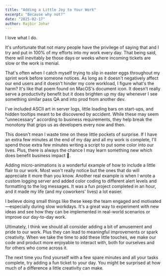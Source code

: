 ```yaml
---
title: "Adding a Little Joy to Your Work"
excerpt: "Because why not?"
date: "2025-02-17"
author: Rajbir Johar
---
```


I love what I do. 

It's unfortunate that not many people have the privilege of saying that and I try and put in 100% of my efforts into my work every day. That being said, there will inevitably be those days or weeks where incoming tickets are slow or the work is menial. 

That's often when I catch myself trying to slip in easter eggs throughout my sprint work before someone notices. As long as it doesn't negatively affect our end users and it doesn't hinder my core workload, I figure what's the harm? It's like that poem found on MacOS's document icon. It doesn't really serve a productivity benefit but it does brighten up my day whenever I see something similar pass QA and into prod from another dev.

I've included ASCII art in server logs, little loading bars on start-ups, and hidden tooltips meant to be discovered by accident. While these may seem "unnecessary" according to business requirements, they help break the monotony that grips us as developers every now and then. 

This doesn't mean I waste time on these little pockets of surprise. If I have an extra few minutes at the end of my day and all my work is complete, I'll spend those extra few minutes writing a script to put some color into our lives. Plus, there is always the chance I may learn something new which does benefit business impact 🤪.

Adding micro-animations is a wonderful example of how to include a little flair to our work. Most won't really notice but the ones that do will appreciate it more than you know. Another real example is when I wrote a custom logging server and added color coding to different alert levels and formatting to the log messages. It was a fun project completed in an hour, and it made my life (and my coworkers' lives) a lot easier.

I believe doing small things like these keep the team engaged and motivated—especially during slow workdays. It's a great way to experiment with new ideas and see how they can be implemented in real-world scenarios or improve our day-to-day work.

Ultimately, I think we should all consider adding a bit of amusement and pride to our work. Plus they can lead to meaningful improvements or spark creativity. When we take the time to add these little touches, we make our code and product more enjoyable to interact with, both for ourselves and for others who come across it.

The next time you find yourself with a few spare minutes and all your tasks complete, try adding a fun ticket to your day. You might be surprised at how much of a difference a little creativity can make.
